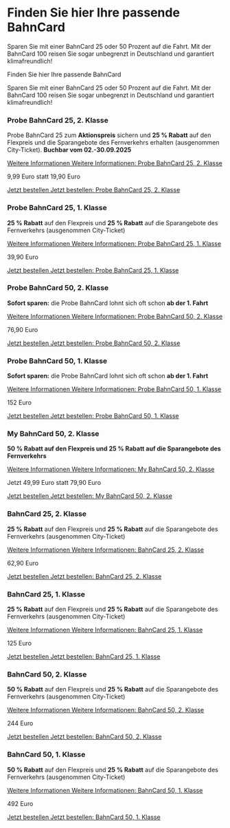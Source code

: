 Finden Sie hier Ihre passende BahnCard
==========

Sparen Sie mit einer BahnCard 25 oder 50 Prozent auf die Fahrt. Mit der BahnCard 100 reisen Sie sogar unbegrenzt in Deutschland und garantiert klimafreundlich!

Finden Sie hier Ihre passende BahnCard

Sparen Sie mit einer BahnCard 25 oder 50 Prozent auf die Fahrt. Mit der BahnCard 100 reisen Sie sogar unbegrenzt in Deutschland und garantiert klimafreundlich!

### Probe BahnCard 25, 2. Klasse ###

 Probe BahnCard 25 zum **Aktionspreis** sichern und **25 % Rabatt** auf den Flexpreis und die Sparangebote des Fernverkehrs erhalten (ausgenommen City-Ticket). **Buchbar vom 02.-30.09.2025**

[Weitere Informationen Weitere Informationen: Probe BahnCard 25, 2. Klasse](https://www.bahn.de/angebot/bahncard/probebahncard25-2-klasse)

9,99 Euro statt 19,90 Euro

[Jetzt bestellen Jetzt bestellen: Probe BahnCard 25, 2. Klasse](https://www.bahn.de/buchung/katalog/BC/FVKBACI00001O209)

### Probe BahnCard 25, 1. Klasse ###

**25 % Rabatt** auf den Flexpreis und **25 % Rabatt** auf die Sparangebote des Fernverkehrs (ausgenommen City-Ticket)

[Weitere Informationen Weitere Informationen: Probe BahnCard 25, 1. Klasse](https://www.bahn.de/angebot/bahncard/probebahncard25-1-klasse)

39,90 Euro

[Jetzt bestellen Jetzt bestellen: Probe BahnCard 25, 1. Klasse](https://www.bahn.de/buchung/katalog/BC/FVKBACI00001O109)

### Probe BahnCard 50, 2. Klasse ###

**Sofort sparen:** die Probe BahnCard lohnt sich oft schon **ab der 1. Fahrt**

[Weitere Informationen Weitere Informationen: Probe BahnCard 50, 2. Klasse](https://www.bahn.de/angebot/bahncard/probebahncard50-2-klasse)

76,90 Euro

[Jetzt bestellen Jetzt bestellen: Probe BahnCard 50, 2. Klasse](https://www.bahn.de/buchung/katalog/BC/FVKBACI00001O210)

### Probe BahnCard 50, 1. Klasse ###

**Sofort sparen:** die Probe BahnCard lohnt sich oft schon **ab der 1. Fahrt**

[Weitere Informationen Weitere Informationen: Probe BahnCard 50, 1. Klasse](https://www.bahn.de/angebot/bahncard/probebahncard50-1-klasse)

152 Euro

[Jetzt bestellen Jetzt bestellen: Probe BahnCard 50, 1. Klasse](https://www.bahn.de/buchung/katalog/BC/FVKBACI00001O110)

### My BahnCard 50, 2. Klasse ###

**50 % Rabatt auf den Flexpreis und 25 % Rabatt auf die Sparangebote des Fernverkehrs**

[Weitere Informationen Weitere Informationen: My BahnCard 50, 2. Klasse](https://www.bahn.de/angebot/bahncard/bahncard50/mybahncard-2-klasse)

Jetzt 49,99 Euro statt 79,90 Euro

[Jetzt bestellen Jetzt bestellen: My BahnCard 50, 2. Klasse](https://www.bahn.de/buchung/katalog/BC/FVKBACI00001O212)

### BahnCard 25, 2. Klasse ###

**25 % Rabatt** auf den Flexpreis und **25 % Rabatt** auf die Sparangebote des Fernverkehrs (ausgenommen City-Ticket)

[Weitere Informationen Weitere Informationen: BahnCard 25, 2. Klasse](https://www.bahn.de/angebot/bahncard/bahncard25-2-klasse)

62,90 Euro

[Jetzt bestellen Jetzt bestellen: BahnCard 25, 2. Klasse](https://www.bahn.de/buchung/katalog/BC/FVKBACI00001O205)

### BahnCard 25, 1. Klasse ###

**25 % Rabatt** auf den Flexpreis und **25 % Rabatt** auf die Sparangebote des Fernverkehrs (ausgenommen City-Ticket)

[Weitere Informationen Weitere Informationen: BahnCard 25, 1. Klasse](https://www.bahn.de/angebot/bahncard/bahncard25-1-klasse)

125 Euro

[Jetzt bestellen Jetzt bestellen: BahnCard 25, 1. Klasse](https://www.bahn.de/buchung/katalog/BC/FVKBACI00001O105)

### BahnCard 50, 2. Klasse ###

**50 % Rabatt** auf den Flexpreis und **25 % Rabatt** auf die Sparangebote des Fernverkehrs (ausgenommen City-Ticket)

[Weitere Informationen Weitere Informationen: BahnCard 50, 2. Klasse](https://www.bahn.de/angebot/bahncard/bahncard50-2-klasse)

244 Euro

[Jetzt bestellen Jetzt bestellen: BahnCard 50, 2. Klasse](https://www.bahn.de/buchung/katalog/BC/FVKBACI00001O204)

### BahnCard 50, 1. Klasse ###

**50 % Rabatt** auf den Flexpreis und **25 % Rabatt** auf die Sparangebote des Fernverkehrs (ausgenommen City-Ticket)

[Weitere Informationen Weitere Informationen: BahnCard 50, 1. Klasse](https://www.bahn.de/angebot/bahncard/bahncard50-1-klasse)

492 Euro

[Jetzt bestellen Jetzt bestellen: BahnCard 50, 1. Klasse](https://www.bahn.de/buchung/katalog/BC/FVKBACI00001O104)

